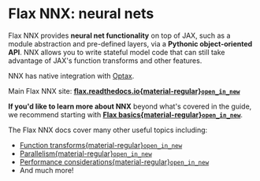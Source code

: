 # Flax NNX: neural nets

Flax NNX provides **neural net functionality** on top of JAX, such as a module
abstraction and pre-defined layers, via a **Pythonic object-oriented API**. NNX
allows you to write stateful model code that can still take advantage of JAX's
function transforms and other features.

NNX has native integration with [Optax](stack_optax).

Main Flax NNX site:
**[flax.readthedocs.io{material-regular}`open_in_new`](https://flax.readthedocs.io/)**

**If you'd like to learn more about NNX** beyond what's covered in the
[](getting_started) guide, we recommend starting with **[Flax
basics{material-regular}`open_in_new`](https://flax.readthedocs.io/en/latest/nnx_basics.html)**.

The Flax NNX docs cover many other useful topics including:

* [Function
  transforms{material-regular}`open_in_new`](https://flax.readthedocs.io/en/latest/guides/transforms.html)
* [Parallelism{material-regular}`open_in_new`](https://flax.readthedocs.io/en/latest/guides/flax_gspmd.html)
* [Performance
  considerations{material-regular}`open_in_new`](https://flax.readthedocs.io/en/latest/guides/performance.html)
* And much more!
